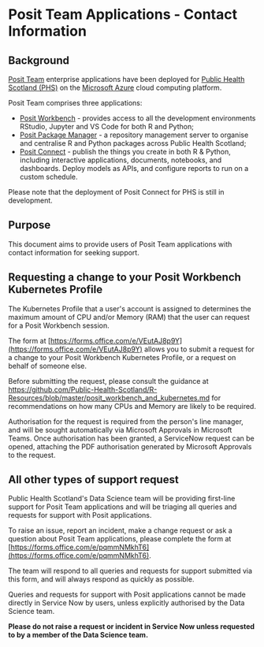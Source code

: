# Posit Team Applications - Contact Information

## Background

[Posit Team](https://posit.co/products/enterprise/team/) enterprise applications have been deployed for [Public Health Scotland (PHS)](https://publichealthscotland.scot/) on the [Microsoft Azure](https://azure.microsoft.com/en-gb/) cloud computing platform.

Posit Team comprises three applications:

* [Posit Workbench](https://posit.co/products/enterprise/workbench/) - provides access to all the development environments RStudio, Jupyter and VS Code for both R and Python;
* [Posit Package Manager](https://posit.co/products/enterprise/package-manager/) - a repository management server to organise and centralise R and Python packages across Public Health Scotland;
* [Posit Connect](https://posit.co/products/enterprise/connect/) - publish the things you create in both R & Python, including interactive applications, documents, notebooks, and dashboards. Deploy models as APIs, and configure reports to run on a custom schedule.

Please note that the deployment of Posit Connect for PHS is still in development.

## Purpose

This document aims to provide users of Posit Team applications with contact information for seeking support.

## Requesting a change to your Posit Workbench Kubernetes Profile

The Kubernetes Profile that a user's account is assigned to determines the maximum amount of CPU and/or Memory (RAM) that the user can request for a Posit Workbench session.

The form at [https://forms.office.com/e/VEutAJ8p9Y](https://forms.office.com/e/VEutAJ8p9Y) allows you to submit a request for a change to your Posit Workbench Kubernetes Profile, or a request on behalf of someone else.

Before submitting the request, please consult the guidance at https://github.com/Public-Health-Scotland/R-Resources/blob/master/posit_workbench_and_kubernetes.md for recommendations on how many CPUs and Memory are likely to be required.

Authorisation for the request is required from the person's line manager, and will be sought automatically via Microsoft Approvals in Microsoft Teams.  Once authorisation has been granted, a ServiceNow request can be opened, attaching the PDF authorisation generated by Microsoft Approvals to the request.

## All other types of support request

Public Health Scotland's Data Science team will be providing first-line support for Posit Team applications and will be triaging all queries and requests for support with Posit applications.

To raise an issue, report an incident, make a change request or ask a question about Posit Team applications, please complete the form at [https://forms.office.com/e/pqmmNMkhT6](https://forms.office.com/e/pqmmNMkhT6).

The team will respond to all queries and requests for support submitted via this form, and will always respond as quickly as possible.

Queries and requests for support with Posit applications cannot be made directly in Service Now by users, unless explicitly authorised by the Data Science team.

**Please do not raise a request or incident in Service Now unless requested to by a member of the Data Science team.**